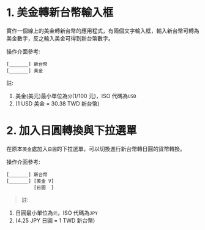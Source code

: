 # 1. 美金轉新台幣輸入框

實作一個線上的美金轉新台幣的應用程式，有兩個文字輸入框，輸入新台幣可轉為美金數字，反之輸入美金可得到新台幣數字。

操作介面參考:

```
[_______] 新台幣
[_______] 美金
```

註:

1. 美金(美元)最小單位為`分`(1/100 元)，ISO 代碼為`USD`
2. (1 USD 美金 = 30.38 TWD 新台幣)

# 2. 加入日圓轉換與下拉選單

在原本`美金`處加入`日圓`的下拉選單，可以切換進行新台幣轉日圓的貨幣轉換。

操作介面參考:

```
[_______] 新台幣
[_______] [美金 V]
          [日圓  ]
```

> 註:

1. 日圓最小單位為`元`，ISO 代碼為`JPY`
2. (4.25 JPY 日圓 = 1 TWD 新台幣)
